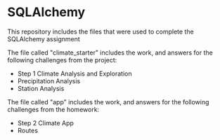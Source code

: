 # SQLAlchemy
This repository includes the files that were used to complete the SQLAlchemy assignment

The file called "climate_starter" includes the work, and answers for the following challenges from the project:
- Step 1 Climate Analysis and Exploration
- Precipitation Analysis
- Station Analysis

The file called "app" includes the work, and answers for the following challenges from the homework:
- Step 2 Climate App
- Routes
